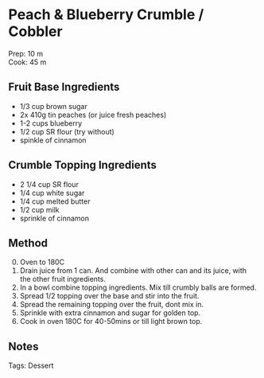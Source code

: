 # Peach & Blueberry Crumble / Cobbler

Prep: 10 m  
Cook: 45 m  

## Fruit Base Ingredients

* 1/3 cup brown sugar
* 2x 410g tin peaches (or juice fresh peaches)
* 1-2 cups blueberry
* 1/2 cup SR flour (try without)
* spinkle of cinnamon

## Crumble Topping Ingredients

* 2 1/4 cup SR flour
* 1/4 cup white sugar
* 1/4 cup melted butter
* 1/2 cup milk
* sprinkle of cinnamon

## Method


0. Oven to 180C
1. Drain juice from 1 can. And combine with other can and its juice, with the other fruit ingredients.
2. In a bowl combine topping ingredients. Mix till crumbly balls are formed.
3. Spread 1/2 topping over the base and stir into the fruit.
4. Spread the remaining topping over the fruit, dont mix in. 
5. Sprinkle with extra cinnamon and sugar for golden top.
6. Cook in oven 180C for 40-50mins or till light brown top.


## Notes

Tags: Dessert
